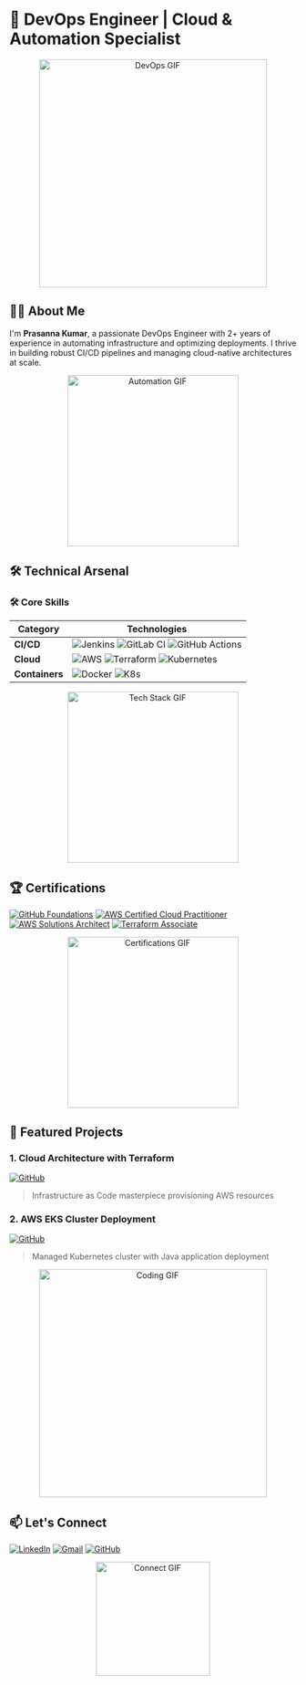 # 🚀 DevOps Engineer | Cloud & Automation Specialist

<div align="center">
  <img src="https://media.giphy.com/media/qgQUggAC3Pfv687qPC/giphy.gif" width="400" alt="DevOps GIF">
</div>

## 👨‍💻 About Me 

I'm **Prasanna Kumar**, a passionate DevOps Engineer with 2+ years of experience in automating infrastructure and optimizing deployments. I thrive in building robust CI/CD pipelines and managing cloud-native architectures at scale.

<div align="center">
  <img src="https://media.giphy.com/media/ZVik7pBtu9dNS/giphy.gif" width="300" alt="Automation GIF">
</div>

## 🛠 Technical Arsenal

### 🛠️ Core Skills
| Category       | Technologies                                                                 |
|----------------|-----------------------------------------------------------------------------|
| **CI/CD**      | ![Jenkins](https://img.shields.io/badge/Jenkins-D24939?style=flat&logo=Jenkins&logoColor=white) ![GitLab CI](https://img.shields.io/badge/GitLab_CI-FCA121?style=flat&logo=gitlab&logoColor=white) ![GitHub Actions](https://img.shields.io/badge/GitHub_Actions-2088FF?style=flat&logo=github-actions&logoColor=white) |
| **Cloud**      | ![AWS](https://img.shields.io/badge/AWS-FF9900?style=flat&logo=amazon-aws&logoColor=white) ![Terraform](https://img.shields.io/badge/Terraform-7B42BC?style=flat&logo=terraform&logoColor=white) ![Kubernetes](https://img.shields.io/badge/Kubernetes-326CE5?style=flat&logo=kubernetes&logoColor=white) |
| **Containers** | ![Docker](https://img.shields.io/badge/Docker-2496ED?style=flat&logo=docker&logoColor=white) ![K8s](https://img.shields.io/badge/K8s-326CE5?style=flat&logo=kubernetes&logoColor=white) |

<div align="center">
  <img src="https://media.giphy.com/media/3oKIPiqfJeTwznZx4c/giphy.gif" width="300" alt="Tech Stack GIF">
</div>

## 🏆 Certifications

[![GitHub Foundations](https://img.shields.io/badge/GitHub_Foundations-008CFF?style=for-the-badge&logo=github&logoColor=white)](https://www.credly.com/badges/32a05e77-36cc-4826-849f-064db7d3bdb7/public_url)
[![AWS Certified Cloud Practitioner](https://img.shields.io/badge/AWS_Cloud_Practitioner-5A6E64?style=for-the-badge&logo=amazon&logoColor=white)](https://www.credly.com/badges/1febcf31-c992-4795-85b1-a88fc453d29d/public_url)
[![AWS Solutions Architect](https://img.shields.io/badge/AWS_Solutions_Architect-FF9900?style=for-the-badge&logo=amazon&logoColor=white)](https://www.credly.com/badges/f1ab51b1-0430-4afc-a155-e4374124df4f/public_url)
[![Terraform Associate](https://img.shields.io/badge/Terraform_Associate-5C4EE5?style=for-the-badge&logo=terraform&logoColor=white)](https://www.credly.com/badges/4ba870d8-61eb-4ffe-af28-a2ec0bdf37b6/public_url)

<div align="center">
  <img src="https://media.giphy.com/media/l0HU7JI1nzX9k2l3W/giphy.gif" width="300" alt="Certifications GIF">
</div>

## 🌟 Featured Projects

### 1. Cloud Architecture with Terraform
[![GitHub](https://img.shields.io/badge/View_Project-181717?style=for-the-badge&logo=github&logoColor=white)](https://github.com/spkumar17/about_Project2.git)
> Infrastructure as Code masterpiece provisioning AWS resources

### 2. AWS EKS Cluster Deployment
[![GitHub](https://img.shields.io/badge/View_Project-181717?style=for-the-badge&logo=github&logoColor=white)](https://github.com/spkumar17/about_project1.git)
> Managed Kubernetes cluster with Java application deployment

<div align="center">
  <img src="https://media.giphy.com/media/L8K62iTDkzGX6/giphy.gif" width="400" alt="Coding GIF">
</div>

## 📫 Let's Connect

[![LinkedIn](https://img.shields.io/badge/LinkedIn-0A66C2?style=for-the-badge&logo=linkedin&logoColor=white)](https://www.linkedin.com/in/prasanna-kumar-singanamalla/)
[![Gmail](https://img.shields.io/badge/Email-D14836?style=for-the-badge&logo=gmail&logoColor=white)](mailto:prasannakumarsinganamalla@gmail.com)
[![GitHub](https://img.shields.io/badge/GitHub-181717?style=for-the-badge&logo=github&logoColor=white)](https://github.com/spkumar17)

<div align="center">
  <img src="https://media.giphy.com/media/jRf5fsn8G6YaogAWxn/giphy.gif" width="200" alt="Connect GIF">
</div>
